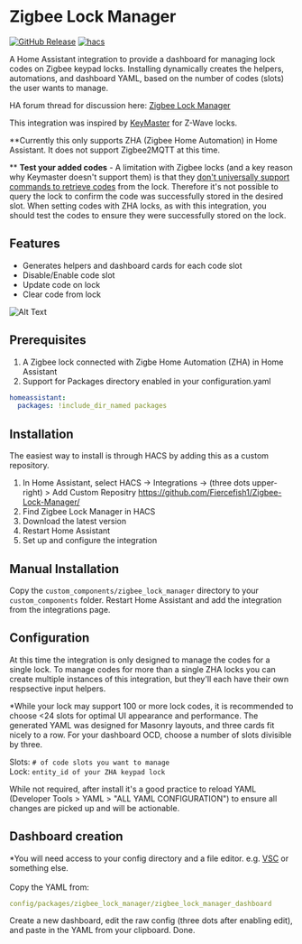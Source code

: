# Zigbee Lock Manager
[![GitHub Release][releases-shield]][releases]
[![hacs][hacsbadge]][hacs]

A Home Assistant integration to provide a dashboard for managing lock codes on Zigbee keypad locks.  Installing dynamically creates the helpers, automations, and dashboard YAML, based on the number of codes (slots) the user wants to manage.  

HA forum thread for discussion here: [Zigbee Lock Manager](https://community.home-assistant.io/t/zigbee-lock-manager/780353)

This integration was inspired by [KeyMaster](https://github.com/FutureTense/keymaster) for Z-Wave locks.  

**Currently this only supports ZHA (Zigbee Home Automation) in Home Assistant.  It does not support Zigbee2MQTT at this time. <br>

** **Test your added codes** - A limitation with Zigbee locks (and a key reason why Keymaster doesn't support them) is that they [don't universally support commands to retrieve codes](https://community.home-assistant.io/t/zha-yale-yrd210-getting-unsup-cluster-command-when-calling-get-pin-code/498428) from the lock. Therefore it's not possible to query the lock to confirm the code was successfully stored in the desired slot.  When setting codes with ZHA locks, as with this integration, you should test the codes to ensure they were successfully stored on the lock. 

## Features
* Generates helpers and dashboard cards for each code slot
* Disable/Enable code slot
* Update code on lock
* Clear code from lock

![Alt Text](ZLM_UI.jpg)

## Prerequisites
1. A Zigbee lock connected with Zigbe Home Automation (ZHA) in Home Assistant
2. Support for Packages directory enabled in your configuration.yaml
```YAML
homeassistant:
  packages: !include_dir_named packages
```

## Installation

The easiest way to install is through HACS by adding this as a custom repository.<br>

1. In Home Assistant, select HACS -> Integrations -> (three dots upper-right) > Add Custom Repositry https://github.com/Fiercefish1/Zigbee-Lock-Manager/
2. Find Zigbee Lock Manager in HACS
3. Download the latest version
4. Restart Home Assistant
5. Set up and configure the integration 


## Manual Installation

Copy the `custom_components/zigbee_lock_manager` directory to your `custom_components` folder. Restart Home Assistant and add the integration from the integrations page.

## Configuration

At this time the integration is only designed to manage the codes for a single lock.  To manage codes for more than a single ZHA locks you can create multiple instances of this integration, but they'll each have their own respsective input helpers. 

*While your lock may support 100 or more lock codes, it is recommended to choose <24 slots for optimal UI appearance and performance. The generated YAML was designed for Masonry layouts, and three cards fit nicely to a row.  For your dashboard OCD, choose a number of slots divisible by three. 

Slots: `# of code slots you want to manage` <br>
Lock: `entity_id of your ZHA keypad lock`

While not required, after install it's a good practice to reload YAML (Developer Tools > YAML > "ALL YAML CONFIGURATION") to ensure all changes are picked up and will be actionable. 

## Dashboard creation
*You will need access to your config directory and a file editor.  e.g. [VSC](https://github.com/hassio-addons/addon-vscode) or something else. <br>
<br>
Copy the YAML from: <br>
```YAML
config/packages/zigbee_lock_manager/zigbee_lock_manager_dashboard
```
Create a new dashboard, edit the raw config (three dots after enabling edit), and paste in the YAML from your clipboard.
Done.


[hacs]: https://hacs.xyz
[hacsbadge]: https://img.shields.io/badge/HACS-Default-41BDF5.svg?style=for-the-badge
[releases-shield]: https://img.shields.io/github/v/release/Fiercefish1/zigbee-lock-manager.svg?style=for-the-badge
[releases]: https://github.com/Fiercefish1/Zigbee-Lock-Manager/releases
